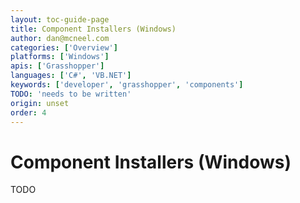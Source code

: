 ```yaml
---
layout: toc-guide-page
title: Component Installers (Windows)
author: dan@mcneel.com
categories: ['Overview']
platforms: ['Windows']
apis: ['Grasshopper']
languages: ['C#', 'VB.NET']
keywords: ['developer', 'grasshopper', 'components']
TODO: 'needs to be written'
origin: unset
order: 4
---
```


# Component Installers (Windows)

TODO

